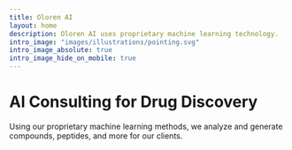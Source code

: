 ```yaml
---
title: Oloren AI
layout: home
description: Oloren AI uses proprietary machine learning technology.
intro_image: "images/illustrations/pointing.svg"
intro_image_absolute: true
intro_image_hide_on_mobile: true
---
```


# AI Consulting for Drug Discovery

Using our proprietary machine learning methods, we analyze and generate compounds, peptides, and more for our clients.